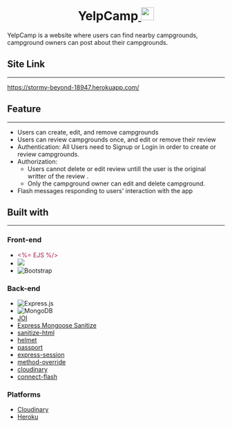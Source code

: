 <h1 align='center'>YelpCamp<a href='https://stormy-beyond-18947.herokuapp.com/'>
<img src='http://cdn.onlinewebfonts.com/svg/img_287339.png' width='30' height='30'>
</a></h1>

YelpCamp is a website where users can find nearby campgrounds,
campground owners can post about their campgrounds. 
## Site Link
---
https://stormy-beyond-18947.herokuapp.com/

## Feature
---
* Users can create, edit, and remove campgrounds
* Users can review campgrounds once, and edit or remove their review
* Authentication: All Users need to Signup or Login in order to create or review campgrounds.
* Authorization:
	* Users cannot delete or edit review untill the user is the original writter of the review .
	* Only the campground owner can edit and delete campground.
* Flash messages responding to users' interaction with the app

## Built with
---
### Front-end

* <div style="color:#a91e50"> &lt;%= EJS %/&gt; </div>

* <img src="https://assets.website-files.com/5def5247146d40b977b337a3/5def5247146d40a8e2b337fb_logo-transparent.svg">

* <img alt="Bootstrap" src="https://img.shields.io/badge/bootstrap%20-%23563D7C.svg?&style=for-the-badge&logo=bootstrap&logoColor=white"/>

### Back-end


* <img alt="Express.js" src="https://img.shields.io/badge/express.js%20-%23404d59.svg?&style=for-the-badge"/>
* <img alt="MongoDB" src ="https://img.shields.io/badge/MongoDB-%234ea94b.svg?&style=for-the-badge&logo=mongodb&logoColor=white"/>
* [JOI](https://github.com/sideway/joi)
* [Express Mongoose Sanitize](https://github.com/fiznool/express-mongo-sanitize#readme)
* [sanitize-html](https://github.com/apostrophecms/sanitize-html#readme)
* [helmet](https://helmetjs.github.io/)
* [passport](http://www.passportjs.org/)
* [express-session](https://github.com/expressjs/session#express-session)
* [method-override](https://github.com/expressjs/method-override#method-override)
* [cloudinary](https://cloudinary.com/)
* [connect-flash](https://github.com/jaredhanson/connect-flash#connect-flash)

### Platforms

* [Cloudinary](https://cloudinary.com/)
* [Heroku](https://www.heroku.com/)
